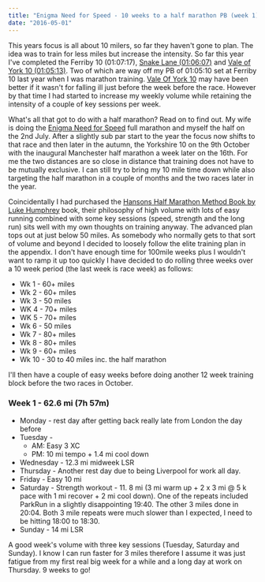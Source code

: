 ```yaml
---
title: "Enigma Need for Speed - 10 weeks to a half marathon PB (week 1)?"
date: "2016-05-01"
---
```


This years focus is all about 10 milers, so far they haven't gone to plan. The idea was to train for less miles but increase the intensity. So far this year I've completed the Ferriby 10 (01:07:17), [Snake Lane (01:06:07)](http://dlw.me.uk/2016/02/24/snake-lane-2016/) and [Vale of York 10 (01:05:13)](http://dlw.me.uk/2016/05/06/vale-of-york-10/). Two of which are way off my PB of 01:05:10 set at Ferriby 10 last year when I was marathon training. [Vale Of York 10](http://dlw.me.uk/2016/05/06/vale-of-york-10/) may have been better if it wasn't for falling ill just before the week before the race. However by that time I had started to increase my weekly volume while retaining the intensity of a couple of key sessions per week.

What's all that got to do with a half marathon? Read on to find out. My wife is doing the [Enigma Need for Speed](http://www.enigmarunning.co.uk/events/2016_need_for_speed.shtml) full marathon and myself the half on the 2nd July. After a slightly sub par start to the year the focus now shifts to that race and then later in the autumn, the Yorkshire 10 on the 9th October with the inaugural Manchester half marathon a week later on the 16th. For me the two distances are so close in distance that training does not have to be mutually exclusive. I can still try to bring my 10 mile time down while also targeting the half marathon in a couple of months and the two races later in the year.

Coincidentally I had purchased the [Hansons Half Marathon Method Book by Luke Humphrey](https://wordery.com/hansons-half-marathon-method-luke-humphrey-9781937715199) book, their philosophy of high volume with lots of easy running combined with some key sessions (speed, strength and the long run) sits well with my own thoughts on training anyway. The advanced plan tops out at just below 50 miles. As somebody who normally gets to that sort of volume and beyond I decided to loosely follow the elite training plan in the appendix. I don't have enough time for 100mile weeks plus I wouldn't want to ramp it up too quickly I have decided to do rolling three weeks over a 10 week period (the last week is race week) as follows:

- Wk 1 - 60+ miles
- Wk 2 - 60+ miles
- Wk 3 - 50 miles
- WK 4 - 70+ miles
- WK 5 - 70+ miles
- Wk 6 - 50 miles
- Wk 7 - 80+ miles
- Wk 8 - 80+ miles
- Wk 9 - 60+ miles
- Wk 10 - 30 to 40 miles inc. the half marathon

I'll then have a couple of easy weeks before doing another 12 week training block before the two races in October.

### Week 1 - 62.6 mi (7h 57m)

- Monday - rest day after getting back really late from London the day before
- Tuesday -
    - AM: Easy 3 XC
    - PM: 10 mi tempo + 1.4 mi cool down
- Wednesday - 12.3 mi midweek LSR
- Thursday - Another rest day due to being Liverpool for work all day.
- Friday - Easy 10 mi
- Saturday - Strength workout - 11. 8 mi (3 mi warm up + 2 x 3 mi @ 5 k pace with 1 mi recover + 2 mi cool down). One of the repeats included ParkRun in a slightly disappointing 19:40. The other 3 miles done in 20:04. Both 3 mile repeats were much slower than I expected, I need to be hitting 18:00 to 18:30.
- Sunday - 14 mi LSR

A good week's volume with three key sessions (Tuesday, Saturday and Sunday). I know I can run faster for 3 miles therefore I assume it was just fatigue from my first real big week for a while and a long day at work on Thursday. 9 weeks to go!
